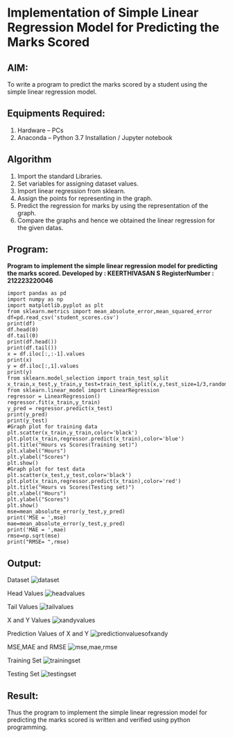 # Implementation of Simple Linear Regression Model for Predicting the Marks Scored

## AIM:
To write a program to predict the marks scored by a student using the simple linear regression model.

## Equipments Required:
1. Hardware – PCs
2. Anaconda – Python 3.7 Installation / Jupyter notebook

## Algorithm
1. Import the standard Libraries.
2. Set variables for assigning dataset values.
3. Import linear regression from sklearn.
4. Assign the points for representing in the graph.
5. Predict the regression for marks by using the representation of the graph.
6. Compare the graphs and hence we obtained the linear regression for the given datas.

## Program:

**Program to implement the simple linear regression model for predicting the marks scored.
Developed by : KEERTHIVASAN S 
RegisterNumber : 212223220046**

```
import pandas as pd
import numpy as np
import matplotlib.pyplot as plt
from sklearn.metrics import mean_absolute_error,mean_squared_error
df=pd.read_csv('student_scores.csv')
print(df)
df.head(0)
df.tail(0)
print(df.head())
print(df.tail())
x = df.iloc[:,:-1].values
print(x)
y = df.iloc[:,1].values
print(y)
from sklearn.model_selection import train_test_split
x_train,x_test,y_train,y_test=train_test_split(x,y,test_size=1/3,random_state=0)
from sklearn.linear_model import LinearRegression
regressor = LinearRegression()
regressor.fit(x_train,y_train)
y_pred = regressor.predict(x_test)
print(y_pred)
print(y_test)
#Graph plot for training data
plt.scatter(x_train,y_train,color='black')
plt.plot(x_train,regressor.predict(x_train),color='blue')
plt.title("Hours vs Scores(Training set)")
plt.xlabel("Hours")
plt.ylabel("Scores")
plt.show()
#Graph plot for test data
plt.scatter(x_test,y_test,color='black')
plt.plot(x_train,regressor.predict(x_train),color='red')
plt.title("Hours vs Scores(Testing set)")
plt.xlabel("Hours")
plt.ylabel("Scores")
plt.show()
mse=mean_absolute_error(y_test,y_pred)
print('MSE = ',mse)
mae=mean_absolute_error(y_test,y_pred)
print('MAE = ',mae)
rmse=np.sqrt(mse)
print("RMSE= ",rmse)
```

## Output:

Dataset
![dataset](https://github.com/user-attachments/assets/d45788b9-9596-407e-9bb9-1c6383b80c36)

Head Values
![headvalues](https://github.com/user-attachments/assets/7a0d4c14-94f0-49f7-a1ba-12dbfa51c6f2)

Tail Values
![tailvalues](https://github.com/user-attachments/assets/a7d066c0-9b65-45a6-b31a-6b087f9777e5)

X and Y Values
![xandyvalues](https://github.com/user-attachments/assets/7467c907-28cd-41ac-97c7-56a0f4e5c0e8)

Prediction Values of X and Y
![predictionvaluesofxandy](https://github.com/user-attachments/assets/db2fc4d4-820f-4955-b827-16251d41d6f7)

MSE,MAE and RMSE
![mse,mae,rmse](https://github.com/user-attachments/assets/f4009ff7-a190-49b8-ba97-59b709581517)

Training Set
![trainingset](https://github.com/user-attachments/assets/42343de0-36fb-40c0-8998-eef14f463399)

Testing Set
![testingset](https://github.com/user-attachments/assets/b358cd17-df25-42a4-b7ad-1bc588066e54)

## Result:
Thus the program to implement the simple linear regression model for predicting the marks scored is written and verified using python programming.
